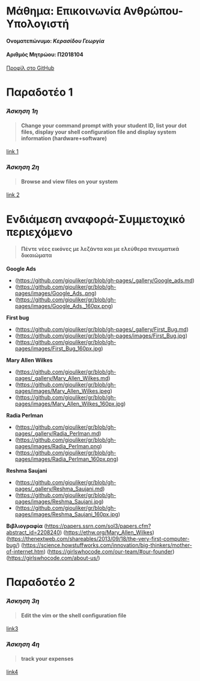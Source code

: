 # **Μάθημα: Επικοινωνία Ανθρώπου-Υπολογιστή** 
#### Ονοματεπώνυμο: *Kερασίδου Γεωργία* 
#### Αριθμός Μητρώου: Π2018104
[Προφίλ στο GitHub](https://github.com/giouliker)
# **Παραδοτέο 1**
### _Άσκηση 1η_ 
>#### Change your command prompt with your student ID, list your dot files, display your shell configuration file and display system information (hardware+software)
[link 1](https://asciinema.org/a/aCBOcFDva76vJK0HVgxjjsC4V)


### _Άσκηση 2η_ 
>#### Browse and view files on your system
[link 2](https://asciinema.org/a/s8RAPza9FcEV06OfevjPkt3Kq)


#  **Eνδιάμεση αναφορά-Συμμετοχικό περιεχόμενο**
 >#### Πέντε νέες εικόνες με λεζάντα και με ελεύθερα πνευματικά δικαιώματα
  **Google Ads** 
  - (https://github.com/giouliker/gr/blob/gh-pages/_gallery/Google_ads.md)
  - (https://github.com/giouliker/gr/blob/gh-pages/images/Google_Ads..png)
  - (https://github.com/giouliker/gr/blob/gh-pages/images/Google_Ads._160px.png)
  
  **First bug**
  - (https://github.com/giouliker/gr/blob/gh-pages/_gallery/First_Bug.md)
  - (https://github.com/giouliker/gr/blob/gh-pages/images/First_Bug.jpg)
  - (https://github.com/giouliker/gr/blob/gh-pages/images/First_Bug_160px.jpg)
  
  **Mary Allen Wilkes**
  - (https://github.com/giouliker/gr/blob/gh-pages/_gallery/Mary_Allen_Wilkes.md)
  - (https://github.com/giouliker/gr/blob/gh-pages/images/Mary_Allen_Wilkes.jpeg)
  - (https://github.com/giouliker/gr/blob/gh-pages/images/Mary_Allen_Wilkes_160px.jpg)
  
  **Radia Perlman**
  - (https://github.com/giouliker/gr/blob/gh-pages/_gallery/Radia_Perlman.md)
  - (https://github.com/giouliker/gr/blob/gh-pages/images/Radia_Perlman.png)
  - (https://github.com/giouliker/gr/blob/gh-pages/images/Radia_Perlman_160px.png)
  
  **Reshma Saujani**
  - (https://github.com/giouliker/gr/blob/gh-pages/_gallery/Reshma_Saujani.md)
  - (https://github.com/giouliker/gr/blob/gh-pages/images/Reshma_Saujani.jpg)
  - (https://github.com/giouliker/gr/blob/gh-pages/images/Reshma_Saujani_160px.jpg)
  
  
  
  **Βιβλιογραφία**
  (https://papers.ssrn.com/sol3/papers.cfm?abstract_id=2208240)
  (https://ethw.org/Mary_Allen_Wilkes)
  (https://thenextweb.com/shareables/2013/09/18/the-very-first-computer-bug/)
  (https://science.howstuffworks.com/innovation/big-thinkers/mother-of-internet.htm)
  (https://girlswhocode.com/our-team/#our-founder)
  (https://girlswhocode.com/about-us/)
  
  
  
  # **Παραδοτέο 2**
  ### _Άσκηση 3η_ 
  >#### Εdit the vim or the shell configuration file
  [link3](https://asciinema.org/a/l3VzBWkwUT5fbihxrnUPUtZcz)
  
   ### _Άσκηση 4η_ 
   >#### track your expenses
   [link4](https://asciinema.org/a/5gbBvdUltAy3XDD7rQuFfBh8L)
  
